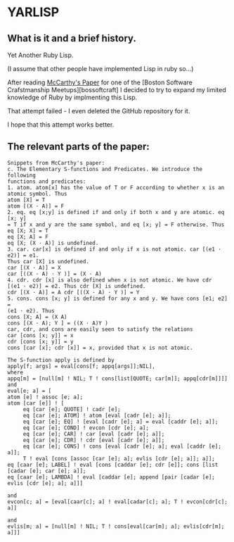 # YARLISP #

## What is it and a brief history. ##

Yet Another Ruby Lisp.

(I assume that other people have implemented Lisp in ruby so...)

After reading [McCarthy's Paper][paper] for one of the [Boston Software
Crafstmanship Meetups][bossoftcraft] I decided to try to expand my limited
knowledge of Ruby by implmenting this Lisp.

That attempt failed - I even deleted the GitHub repository for it.  

I hope that this attempt works better.

## The relevant parts of the paper: ##

    Snippets from McCarthy's paper:
    c. The Elementary S-functions and Predicates. We introduce the following
    functions and predicates:
    1. atom. atom[x] has the value of T or F according to whether x is an
    atomic symbol. Thus
    atom [X] = T
    atom [(X · A)] = F
    2. eq. eq [x;y] is defined if and only if both x and y are atomic. eq [x; y]
    = T if x and y are the same symbol, and eq [x; y] = F otherwise. Thus
    eq [X; X] = T
    eq [X; A] = F
    eq [X; (X · A)] is undefined.
    3. car. car[x] is defined if and only if x is not atomic. car [(e1 · e2)] = e1.
    Thus car [X] is undefined.
    car [(X · A)] = X
    car [((X · A) · Y )] = (X · A)
    4. cdr. cdr [x] is also defined when x is not atomic. We have cdr
    [(e1 · e2)] = e2. Thus cdr [X] is undefined.
    cdr [(X · A)] = A cdr [((X · A) · Y )] = Y
    5. cons. cons [x; y] is defined for any x and y. We have cons [e1; e2] =
    (e1 · e2). Thus
    cons [X; A] = (X A)
    cons [(X · A); Y ] = ((X · A)Y )
    car, cdr, and cons are easily seen to satisfy the relations
    car [cons [x; y]] = x
    cdr [cons [x; y]] = y
    cons [car [x]; cdr [x]] = x, provided that x is not atomic.

    The S-function apply is defined by
    apply[f; args] = eval[cons[f; appq[args]];NIL],
    where
    appq[m] = [null[m] ! NIL; T ! cons[list[QUOTE; car[m]]; appq[cdr[m]]]]
    and
    eval[e; a] = [
    atom [e] ! assoc [e; a];
    atom [car [e]] ! [
         eq [car [e]; QUOTE] ! cadr [e];
         eq [car [e]; ATOM] ! atom [eval [cadr [e]; a]];
         eq [car [e]; EQ] ! [eval [cadr [e]; a] = eval [caddr [e]; a]];
         eq [car [e]; COND] ! evcon [cdr [e]; a];
         eq [car [e]; CAR] ! car [eval [cadr [e]; a]];
         eq [car [e]; CDR] ! cdr [eval [cadr [e]; a]];
         eq [car [e]; CONS] ! cons [eval [cadr [e]; a]; eval [caddr [e]; a]]; 
         T ! eval [cons [assoc [car [e]; a]; evlis [cdr [e]; a]]; a]];
    eq [caar [e]; LABEL] ! eval [cons [caddar [e]; cdr [e]]; cons [list [cadar [e]; car [e]; a]];
    eq [caar [e]; LAMBDA] ! eval [caddar [e]; append [pair [cadar [e]; evlis [cdr [e]; a]; a]]]

    and
    evcon[c; a] = [eval[caar[c]; a] ! eval[cadar[c]; a]; T ! evcon[cdr[c]; a]]

    and
    evlis[m; a] = [null[m] ! NIL; T ! cons[eval[car[m]; a]; evlis[cdr[m]; a]]]

[paper]: <http://www-formal.stanford.edu/jmc/recursive.pdf>
[bossoftscraft]: <http://groups.google.com/group/boston-software-craftsmanship?pli=1>
